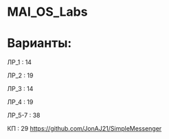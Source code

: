# MAI_OS_Labs

# Варианты:

ЛР_1 : 14

ЛР_2 : 19

ЛР_3 : 14

ЛР_4 : 19

ЛР_5-7 : 38

КП : 29 https://github.com/JonAJ21/SimpleMessenger
